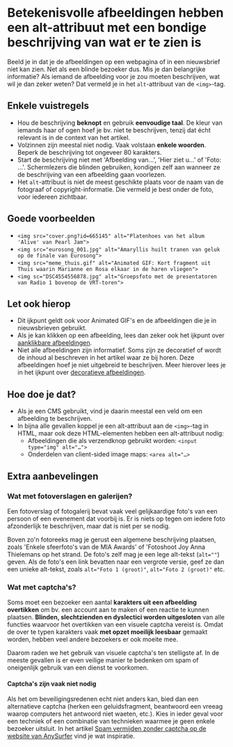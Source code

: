 # Betekenisvolle afbeeldingen hebben een alt-attribuut met een bondige beschrijving van wat er te zien is

Beeld je in dat je de afbeeldingen op een webpagina of in een nieuwsbrief niet kan zien. Net als een blinde bezoeker dus. Mis je dan belangrijke informatie? Als iemand de afbeelding voor je zou moeten beschrijven, wat wil je dan zeker weten? Dat vermeld je in het `alt`-attribuut van de `<img>`-tag.

## Enkele vuistregels

- Hou de beschrijving **beknopt** en gebruik **eenvoudige taal**. De kleur van iemands haar of ogen hoef je bv. niet te beschrijven, tenzij dat écht relevant is in de context van het artikel.
- Volzinnen zijn meestal niet nodig. Vaak volstaan **enkele woorden**. Beperk de beschrijving tot ongeveer 80 karakters.
- Start de beschrijving niet met 'Afbeelding van…', 'Hier ziet u…' of 'Foto: …'. Schermlezers die blinden gebruiken, kondigen zelf aan wanneer ze de beschrijving van een afbeelding gaan voorlezen.
- Het `alt`-attribuut is niet de meest geschikte plaats voor de naam van de fotograaf of copyright-informatie. Die vermeld je best onder de foto, voor iedereen zichtbaar.

## Goede voorbeelden

- `<img src="cover.png?id=665145" alt="Platenhoes van het album 'Alive' van Pearl Jam">`
- `<img src="eurosong_001.jpg" alt="Amaryllis huilt tranen van geluk op de finale van Eurosong">`
- `<img src="meme_thuis.gif" alt="Animated GIF: Kort fragment uit Thuis waarin Marianne en Rosa elkaar in de haren vliegen">`
- `<img sc="DSC4554556878.jpg" alt="Groepsfoto met de presentatoren van Radio 1 bovenop de VRT-toren">`

## Let ook hierop

- Dit ijkpunt geldt ook voor Animated GIF's en de afbeeldingen die je in nieuwsbrieven gebruikt.
- Als je kan klikken op een afbeelding, lees dan zeker ook het ijkpunt over [aanklikbare afbeeldingen](/inhoud/afbeeldingen/aanklikbare-afbeeldingen/).
- Niet alle afbeeldingen zijn informatief. Soms zijn ze decoratief of wordt de inhoud al beschreven in het artikel waar ze bij horen. Deze afbeeldingen hoef je niet uitgebreid te beschrijven. Meer hierover lees je in het ijkpunt over [decoratieve afbeeldingen](/inhoud/afbeeldingen/decoratieve-afbeeldingen/).

## Hoe doe je dat?

- Als je een CMS gebruikt, vind je daarin meestal een veld om een afbeelding te beschrijven.
- In bijna alle gevallen koppel je een alt-attribuut aan de `<img>`-tag in HTML, maar ook deze HTML-elementen hebben een alt-attribuut nodig:
	- Afbeeldingen die als verzendknop gebruikt worden: `<input type="img" alt="…">`
	- Onderdelen van client-sided image maps: `<area alt="…>`

## Extra aanbevelingen

### Wat met fotoverslagen en galerijen?

Een fotoverslag of fotogalerij bevat vaak veel gelijkaardige foto's van een persoon of een evenement dat voorbij is. Er is niets op tegen om iedere foto afzonderlijk te beschrijven, maar dat is niet per se nodig.

Boven zo'n fotoreeks mag je gerust een algemene beschrijving plaatsen, zoals 'Enkele sfeerfoto's van de MIA Awards' of 'Fotoshoot Joy Anna Thielemans op het strand. De foto's zelf mag je een lege alt-tekst (`alt=""`) geven. Als de foto's een link bevatten naar een vergrote versie, geef ze dan een unieke alt-tekst, zoals `alt="Foto 1 (groot)"`, `alt="Foto 2 (groot)"` etc.

### Wat met captcha's?

Soms moet een bezoeker een aantal <strong>karakters uit een afbeelding overtikken</strong> om bv. een account aan te maken of een reactie te kunnen plaatsen. <strong>Blinden, slechtzienden en dyslectici worden uitgesloten</strong> van alle functies waarvoor het overtikken van een visuele captcha vereist is. Omdat de over te typen karakters vaak <strong>met opzet moeilijk leesbaar</strong> gemaakt worden, hebben veel andere bezoekers er ook moeite mee.

Daarom raden we het gebruik van visuele captcha's ten stelligste af. In de meeste gevallen is er even veilige manier te bedenken om spam of oneigenlijk gebruik van een dienst te voorkomen.

#### Captcha's zijn vaak niet nodig

Als het om beveiligingsredenen echt niet anders kan, bied dan een alternatieve captcha (herken een geluidsfragment, beantwoord een vreeag waarop computers het antwoord niet waeten, etc.). Kies in ieder geval voor een techniek of een combinatie van technieken waarmee je geen enkele bezoeker uitsluit. In het artikel [Spam vermijden zonder captcha op de website van AnySurfer](http://www.anysurfer.be/nl/in-de-praktijk/websites/spam-vermijden-zonder-captcha) vind je wat inspiratie.
